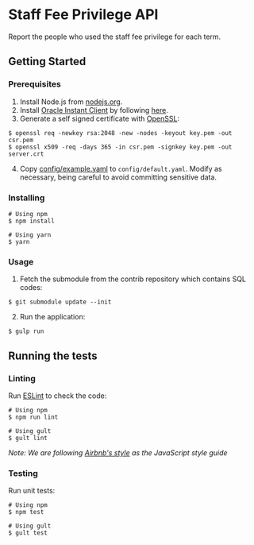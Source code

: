 # Staff Fee Privilege API

Report the people who used the staff fee privilege for each term.


## Getting Started

### Prerequisites

1. Install Node.js from [nodejs.org](https://nodejs.org/en/).
2. Install [Oracle Instant Client](http://www.oracle.com/technetwork/database/database-technologies/instant-client/overview/index.html) by following [here](https://oracle.github.io/odpi/doc/installation.html).
3. Generate a self signed certificate with [OpenSSL](https://www.openssl.org/):

  ```console
  $ openssl req -newkey rsa:2048 -new -nodes -keyout key.pem -out csr.pem
  $ openssl x509 -req -days 365 -in csr.pem -signkey key.pem -out server.crt
  ```

4. Copy [config/example.yaml](config/example.yaml) to `config/default.yaml`. Modify as necessary, being careful to avoid committing sensitive data.

### Installing

```console
# Using npm
$ npm install

# Using yarn
$ yarn
```

### Usage

1. Fetch the submodule from the contrib repository which contains SQL codes:

  ```console
  $ git submodule update --init
  ```

2. Run the application:

  ```console
  $ gulp run
  ```

## Running the tests

### Linting

Run [ESLint](https://eslint.org/) to check the code:

```console
# Using npm
$ npm run lint

# Using gult
$ gult lint
```

_Note: We are following [Airbnb's style](https://github.com/airbnb/javascript) as the JavaScript style guide_

### Testing

Run unit tests:

```console
# Using npm
$ npm test

# Using gult
$ gult test
```
